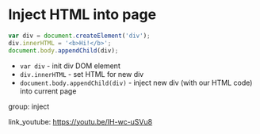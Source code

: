 # Inject HTML into page

```javascript
var div = document.createElement('div'); 
div.innerHTML = '<b>Hi!</b>';
document.body.appendChild(div);
```

- `var div` - init div DOM element
- `div.innerHTML` - set HTML for new div
- `document.body.appendChild(div)` - inject new div (with our HTML code) into current page

group: inject


link_youtube: https://youtu.be/IH-wc-uSVu8
